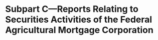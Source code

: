# Subpart C—Reports Relating to Securities Activities of the Federal Agricultural Mortgage Corporation

